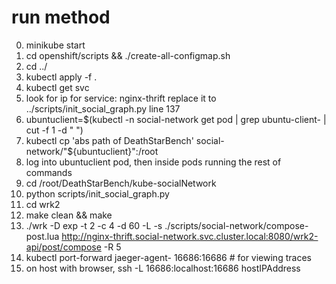 # run method

0. minikube start
1. cd openshift/scripts && ./create-all-configmap.sh
2. cd ../
3. kubectl apply -f .
4. kubectl get svc
5. look for ip for service: nginx-thrift replace it to ../scripts/init\_social\_graph.py line 137
6. ubuntuclient=$(kubectl -n social-network get pod | grep ubuntu-client- | cut -f 1 -d " ")
7. kubectl cp 'abs path of DeathStarBench' social-network/"${ubuntuclient}":/root
8. log into ubuntuclient pod, then inside pods running the rest of commands
9. cd /root/DeathStarBench/kube-socialNetwork
10. python scripts/init\_social\_graph.py
11. cd wrk2
12. make clean && make
13. ./wrk -D exp -t 2 -c 4 -d 60 -L -s ./scripts/social-network/compose-post.lua http://nginx-thrift.social-network.svc.cluster.local:8080/wrk2-api/post/compose -R 5
14. kubectl port-forward jaeger-agent-<pod id> 16686:16686 # for viewing traces
15. on host with browser, ssh -L 16686:localhost:16686 hostIPAddress	
